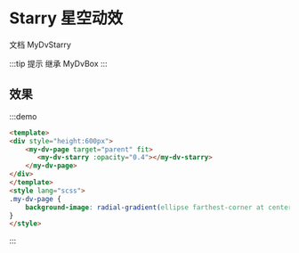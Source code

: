 # Starry 星空动效

文档 <api-link href="dv/my-dv-starry">MyDvStarry</api-link>

:::tip 提示
继承 <api-link href="dv/my-dv-box">MyDvBox</api-link>
:::

## 效果

:::demo
```html
<template>
<div style="height:600px">
    <my-dv-page target="parent" fit>
       <my-dv-starry :opacity="0.4"></my-dv-starry>
    </my-dv-page>
</div>
</template>
<style lang="scss">
.my-dv-page {
    background-image: radial-gradient(ellipse farthest-corner at center center, #1b44e4 0%, #020f3a 100%);
}
</style>
```
:::
